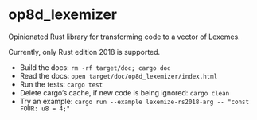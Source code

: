 # op8d_lexemizer

Opinionated Rust library for transforming code to a vector of Lexemes.

Currently, only Rust edition 2018 is supported.  

* Build the docs: `rm -rf target/doc; cargo doc`
* Read the docs: `open target/doc/op8d_lexemizer/index.html`
* Run the tests: `cargo test`
* Delete cargo’s cache, if new code is being ignored: `cargo clean`
* Try an example: `cargo run --example lexemize-rs2018-arg -- "const FOUR: u8 = 4;"`
